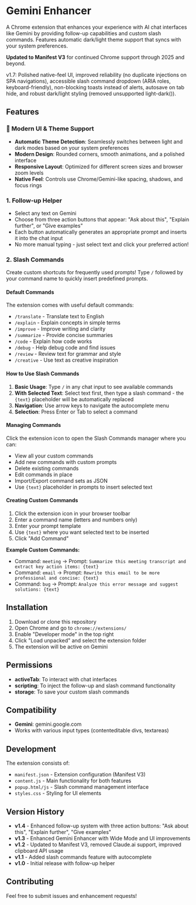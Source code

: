 # Gemini Enhancer

A Chrome extension that enhances your experience with AI chat interfaces like Gemini by providing follow-up capabilities and custom slash commands. Features automatic dark/light theme support that syncs with your system preferences.

**Updated to Manifest V3** for continued Chrome support through 2025 and beyond.

v1.7: Polished native-feel UI, improved reliability (no duplicate injections on SPA navigations), accessible slash command dropdown (ARIA roles, keyboard-friendly), non-blocking toasts instead of alerts, autosave on tab hide, and robust dark/light styling (removed unsupported light-dark()).

## Features

### 🎨 Modern UI & Theme Support
- **Automatic Theme Detection**: Seamlessly switches between light and dark modes based on your system preferences
- **Modern Design**: Rounded corners, smooth animations, and a polished interface
- **Responsive Layout**: Optimized for different screen sizes and browser zoom levels
 - **Native Feel**: Controls use Chrome/Gemini-like spacing, shadows, and focus rings

### 1. Follow-up Helper
- Select any text on Gemini
- Choose from three action buttons that appear: "Ask about this", "Explain further", or "Give examples"
- Each button automatically generates an appropriate prompt and inserts it into the chat input
- No more manual typing - just select text and click your preferred action!

### 2. Slash Commands
Create custom shortcuts for frequently used prompts! Type `/` followed by your command name to quickly insert predefined prompts.

#### Default Commands
The extension comes with useful default commands:

- `/translate` - Translate text to English
- `/explain` - Explain concepts in simple terms  
- `/improve` - Improve writing and clarity
- `/summarize` - Provide concise summaries
- `/code` - Explain how code works
- `/debug` - Help debug code and find issues
- `/review` - Review text for grammar and style
- `/creative` - Use text as creative inspiration

#### How to Use Slash Commands

1. **Basic Usage**: Type `/` in any chat input to see available commands
2. **With Selected Text**: Select text first, then type a slash command - the `{text}` placeholder will be automatically replaced
3. **Navigation**: Use arrow keys to navigate the autocomplete menu
4. **Selection**: Press Enter or Tab to select a command

#### Managing Commands

Click the extension icon to open the Slash Commands manager where you can:

- View all your custom commands
- Add new commands with custom prompts
- Delete existing commands
 - Edit commands in place
 - Import/Export command sets as JSON
- Use `{text}` placeholder in prompts to insert selected text

#### Creating Custom Commands

1. Click the extension icon in your browser toolbar
2. Enter a command name (letters and numbers only)
3. Enter your prompt template
4. Use `{text}` where you want selected text to be inserted
5. Click "Add Command"

**Example Custom Commands:**
- Command: `meeting` → Prompt: `Summarize this meeting transcript and extract key action items: {text}`
- Command: `email` → Prompt: `Rewrite this email to be more professional and concise: {text}`
- Command: `bug` → Prompt: `Analyze this error message and suggest solutions: {text}`

## Installation

1. Download or clone this repository
2. Open Chrome and go to `chrome://extensions/`
3. Enable "Developer mode" in the top right
4. Click "Load unpacked" and select the extension folder
5. The extension will be active on Gemini

## Permissions

- **activeTab**: To interact with chat interfaces
- **scripting**: To inject the follow-up and slash command functionality  
- **storage**: To save your custom slash commands

## Compatibility

- **Gemini**: gemini.google.com
- Works with various input types (contenteditable divs, textareas)

## Development

The extension consists of:

- `manifest.json` - Extension configuration (Manifest V3)
- `content.js` - Main functionality for both features
- `popup.html/js` - Slash command management interface
- `styles.css` - Styling for UI elements

## Version History

- **v1.4** - Enhanced follow-up system with three action buttons: "Ask about this", "Explain further", "Give examples"
- **v1.3** - Enhanced Gemini Enhancer with Wide Mode and UI improvements 
- **v1.2** - Updated to Manifest V3, removed Claude.ai support, improved clipboard API usage
- **v1.1** - Added slash commands feature with autocomplete
- **v1.0** - Initial release with follow-up helper

## Contributing

Feel free to submit issues and enhancement requests!
